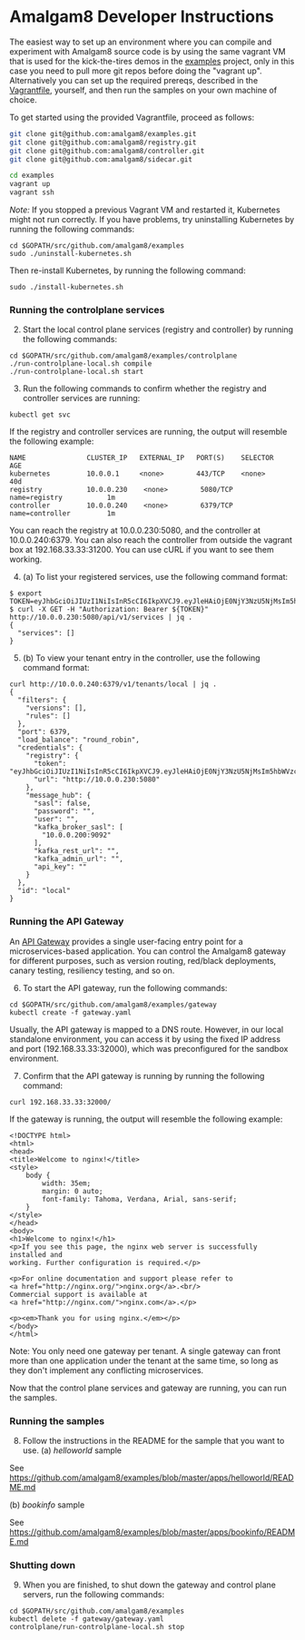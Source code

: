 # Amalgam8 Developer Instructions

The easiest way to set up an environment where you can compile and experiment with Amalgam8 source code
is by using the same vagrant VM that is used for the kick-the-tires demos in
the [examples](https://github.com/amalgam8/examples) project, only in this case you need to pull more
git repos before doing the "vagrant up".
Alternatively you can set up the required prereqs, described in the 
[Vagrantfile](https://github.com/amalgam8/examples/blob/master/Vagrantfile), yourself,
and then run the samples on your own machine of choice.

To get started using the provided Vagrantfile, proceed as follows:

```bash
git clone git@github.com:amalgam8/examples.git
git clone git@github.com:amalgam8/registry.git
git clone git@github.com:amalgam8/controller.git
git clone git@github.com:amalgam8/sidecar.git

cd examples
vagrant up
vagrant ssh
```

*Note:* If you stopped a previous Vagrant VM and restarted it, Kubernetes might not run correctly. If you have problems, try uninstalling Kubernetes by running the following commands: 
  
```
cd $GOPATH/src/github.com/amalgam8/examples
sudo ./uninstall-kubernetes.sh
```

  Then re-install Kubernetes, by running the following command:

```
sudo ./install-kubernetes.sh
```

### Running the controlplane services

2. Start the local control plane services (registry and controller) by running the following commands:

```
cd $GOPATH/src/github.com/amalgam8/examples/controlplane
./run-controlplane-local.sh compile
./run-controlplane-local.sh start
```

3. Run the following commands to confirm whether the registry and controller services are running:

```
kubectl get svc
```

  If the registry and controller services are running, the output will resemble the following example:

```
NAME               CLUSTER_IP   EXTERNAL_IP   PORT(S)    SELECTOR                AGE
kubernetes         10.0.0.1     <none>        443/TCP    <none>                  40d
registry           10.0.0.230    <none>        5080/TCP   name=registry           1m
controller         10.0.0.240    <none>        6379/TCP   name=controller         1m
```

  You can reach the registry at 10.0.0.230:5080, and the controller at
  10.0.0.240:6379. You can also reach the controller from
  outside the vagrant box at 192.168.33.33:31200. You can use cURL if
  you want to see them working.

4. (a) To list your registered services, use the following command format:

```
$ export TOKEN=eyJhbGciOiJIUzI1NiIsInR5cCI6IkpXVCJ9.eyJleHAiOjE0NjY3NzU5NjMsIm5hbWVzcGFjZSI6Imdsb2JhbC5nbG9iYWwifQ.Gbz4G_O0OfJZiTuX6Ce4heU83gSWQLr5yyiA7eZNqdY
$ curl -X GET -H "Authorization: Bearer ${TOKEN}" http://10.0.0.230:5080/api/v1/services | jq .
{
  "services": []
}
```

5. (b) To view your tenant entry in the controller, use the following command format:

```
curl http://10.0.0.240:6379/v1/tenants/local | jq .
{
  "filters": {
    "versions": [],
    "rules": []
  },
  "port": 6379,
  "load_balance": "round_robin",
  "credentials": {
    "registry": {
      "token": "eyJhbGciOiJIUzI1NiIsInR5cCI6IkpXVCJ9.eyJleHAiOjE0NjY3NzU5NjMsIm5hbWVzcGFjZSI6Imdsb2JhbC5nbG9iYWwifQ.Gbz4G_O0OfJZiTuX6Ce4heU83gSWQLr5yyiA7eZNqdY",
      "url": "http://10.0.0.230:5080"
    },
    "message_hub": {
      "sasl": false,
      "password": "",
      "user": "",
      "kafka_broker_sasl": [
        "10.0.0.200:9092"
      ],
      "kafka_rest_url": "",
      "kafka_admin_url": "",
      "api_key": ""
    }
  },
  "id": "local"
}
```

### Running the API Gateway

An [API Gateway](http://microservices.io/patterns/apigateway.html) provides
a single user-facing entry point for a microservices-based application.
You can control the Amalgam8 gateway for different purposes, such as
version routing, red/black deployments, canary testing, resiliency
testing, and so on.

6. To start the API gateway, run the following commands:

```
cd $GOPATH/src/github.com/amalgam8/examples/gateway
kubectl create -f gateway.yaml
```

  Usually, the API gateway is mapped to a DNS route. However, in our local standalone environment, you can access it by using
  the fixed IP address and port (192.168.33.33:32000), which was preconfigured for the sandbox environment.

7. Confirm that the API gateway is running by running the following command:

```
curl 192.168.33.33:32000/
```

  If the gateway is running, the output will resemble the following example:

```
<!DOCTYPE html>
<html>
<head>
<title>Welcome to nginx!</title>
<style>
    body {
        width: 35em;
        margin: 0 auto;
        font-family: Tahoma, Verdana, Arial, sans-serif;
    }
</style>
</head>
<body>
<h1>Welcome to nginx!</h1>
<p>If you see this page, the nginx web server is successfully installed and
working. Further configuration is required.</p>

<p>For online documentation and support please refer to
<a href="http://nginx.org/">nginx.org</a>.<br/>
Commercial support is available at
<a href="http://nginx.com/">nginx.com</a>.</p>

<p><em>Thank you for using nginx.</em></p>
</body>
</html>
```

  Note: You only need one gateway per tenant. A single gateway can front
  more than one application under the tenant at the same time, so long as
  they don't implement any conflicting microservices.

  Now that the control plane services and gateway are running, you can run the samples.

### Running the samples

8. Follow the instructions in the README for the sample that you want to use.
  (a) *helloworld* sample

  See https://github.com/amalgam8/examples/blob/master/apps/helloworld/README.md

  (b) *bookinfo* sample

  See https://github.com/amalgam8/examples/blob/master/apps/bookinfo/README.md

### Shutting down

9. When you are finished, to shut down the gateway and control plane servers, run the following commands:

```
cd $GOPATH/src/github.com/amalgam8/examples
kubectl delete -f gateway/gateway.yaml
controlplane/run-controlplane-local.sh stop
```
